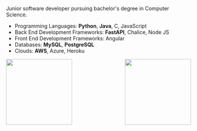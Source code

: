 Junior software developer pursuing bachelor's degree in Computer Science. 

 - Programming Languages: **Python**, **Java**, C, JavaScript
 - Back End Development Frameworks: **FastAPI**, Chalice, Node JS
 - Front End Development Frameworks: Angular
 - Databases: **MySQL**, **PostgreSQL**
 - Clouds: **AWS**, Azure, Heroku
   
<img height="180em" align="left" src="https://github-readme-stats.vercel.app/api?username=willJOIN&show_icons=true&theme=github_dark&hide_border=true&&count_private=true&include_all_commits=true"/>
<img height="180em" align="right" src="https://github-readme-stats.vercel.app/api/top-langs/?username=willJOIN&exclude_repo=KNN-Image-Classification&show_icons=true&theme=github_dark&hide_border=true&layout=compact&langs_count=8"/>
